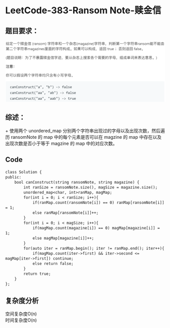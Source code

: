 # LeetCode-383-Ransom Note-赎金信

## 题目要求：
![avatar](https://github.com/JakeChanFangZiyuan20/MyLeetCode/blob/master/img/383.png)

## 综述：  
\+ 使用两个 unordered_map 分别两个字符串出现过的字母以及出现次数，然后遍历 ransomNote 的 map 中的每个元素是否可以在 magzine 的 map 中存在以及出现次数是否小于等于 magzine 的 map 中的对应次数。  

## Code
```
class Solution {
public:
    bool canConstruct(string ransomNote, string magazine) {
        int ranSize = ransomNote.size(), magSize = magazine.size();
        unordered_map<char, int>ranMap, magMap;
        for(int i = 0; i < ranSize; i++){
            if(ranMap.count(ransomNote[i]) == 0) ranMap[ransomNote[i]] = 1;
            else ranMap[ransomNote[i]]++;
        }
        for(int i = 0; i < magSize; i++){
            if(magMap.count(magazine[i]) == 0) magMap[magazine[i]] = 1;
            else magMap[magazine[i]]++;
        }
        for(auto iter = ranMap.begin(); iter != ranMap.end(); iter++){
            if(magMap.count(iter->first) && iter->second <= magMap[iter->first]) continue;
            else return false;
        }
        return true;
    }
};
```


## 复杂度分析
空间复杂度O(n)  
时间复杂度O(n)

